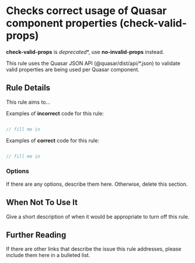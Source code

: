 # Checks correct usage of Quasar component properties (check-valid-props)

**check-valid-props** is *deprecated**, use **no-invalid-props** instead.

This rule uses the Quasar JSON API (@quasar/dist/api/*.json) to validate valid properties are being used per Quasar component.


## Rule Details

This rule aims to...

Examples of **incorrect** code for this rule:

```js

// fill me in

```

Examples of **correct** code for this rule:

```js

// fill me in

```

### Options

If there are any options, describe them here. Otherwise, delete this section.

## When Not To Use It

Give a short description of when it would be appropriate to turn off this rule.

## Further Reading

If there are other links that describe the issue this rule addresses, please include them here in a bulleted list.
